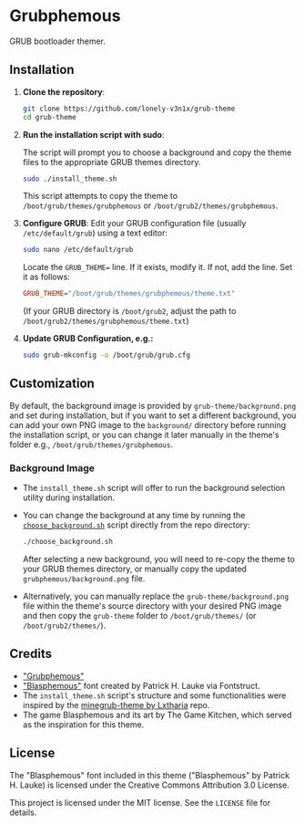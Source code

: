 # Grubphemous

GRUB bootloader themer.

<!-- ![Grubphemous Theme Preview](/resources/preview.png) -->

## Installation

1.  **Clone the repository**:
    ```bash
    git clone https://github.com/lonely-v3n1x/grub-theme
    cd grub-theme
    ```

2.  **Run the installation script with sudo**:

    The script will prompt you to choose a background and copy the theme files to the appropriate GRUB themes directory.
    ```bash
    sudo ./install_theme.sh
    ```
    This script attempts to copy the theme to `/boot/grub/themes/grubphemous` or `/boot/grub2/themes/grubphemous`.

3.  **Configure GRUB**:
    Edit your GRUB configuration file (usually `/etc/default/grub`) using a text editor:
    ```bash
    sudo nano /etc/default/grub
    ```
    Locate the `GRUB_THEME=` line. If it exists, modify it. If not, add the line. Set it as follows:
    ```ini
    GRUB_THEME="/boot/grub/themes/grubphemous/theme.txt"
    ```
    (If your GRUB directory is `/boot/grub2`, adjust the path to `/boot/grub2/themes/grubphemous/theme.txt`)

4.  **Update GRUB Configuration, e.g.:**
    ```bash
    sudo grub-mkconfig -o /boot/grub/grub.cfg
    ```

## Customization

By default, the background image is provided by `grub-theme/background.png` and set during installation, but if you want to set a different background, you can add your own PNG image to the `background/` directory before running the installation script, or you can change it later manually in the theme's folder e.g.,  `/boot/grub/themes/grubphemous`.

### Background Image

* The `install_theme.sh` script will offer to run the background selection utility during installation.
* You can change the background at any time by running the [`choose_background.sh`](/home/pvtoari/repos/grubphemous-theme/choose_background.sh) script directly from the repo directory:
    ```bash
    ./choose_background.sh
    ```
    After selecting a new background, you will need to re-copy the theme to your GRUB themes directory, or manually copy the updated `grubphemous/background.png` file.
    
* Alternatively, you can manually replace the `grub-theme/background.png` file within the theme's source directory with your desired PNG image and then copy the `grub-theme` folder to `/boot/grub/themes/` (or `/boot/grub2/themes/`).

<!-- ## TODO -->
<!-- - ~~If possible, add a children of the moonlight cursor at the right of the selection item (like the one in the game)~~ implemented by [@sergoncano](https://github.com/sergoncano), thank you! -->
<!-- - Improve compatibility with other resolutions -->

## Credits

* ["Grubphemous"](https://github.com/pvtoari/grubphemous-theme)
* ["Blasphemous"](https://fontstruct.com/fontstructions/show/2138043/blasphemous-1) font created by Patrick H. Lauke via Fontstruct.
* The `install_theme.sh` script's structure and some functionalities were inspired by the [minegrub-theme by Lxtharia](https://github.com/Lxtharia/minegrub-theme) repo.
* The game Blasphemous and its art by The Game Kitchen, which served as the inspiration for this theme.

## License

The "Blasphemous" font included in this theme ("Blasphemous" by Patrick H. Lauke) is licensed under the Creative Commons Attribution 3.0 License.

This project is licensed under the MIT license. See the `LICENSE` file for details.
